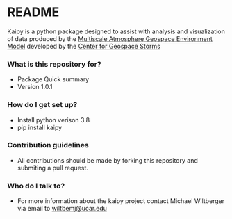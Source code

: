 # README #

Kaipy is a python package designed to assist with analysis and visualization of data produced by the [Multiscale Atmosphere Geospace Environment Model](https://cgs.jhuapl.edu/Models/mage.php) developed by the [Center for Geospace Storms](https://cgs.jhuapl.edu/)

### What is this repository for? ###

* Package Quick summary
* Version 1.0.1

### How do I get set up? ###

* Install python verison 3.8
* pip install kaipy


### Contribution guidelines ###

* All contributions should be made by forking this repository and submiting a pull request.


### Who do I talk to? ###

* For more information about the kaipy project contact Michael Wiltberger via email to [wiltbemj@ucar.edu](mailto:wiltbemj@ucar.edu?subject=Kaipy)
